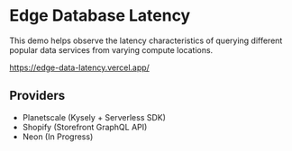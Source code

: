 # Edge Database Latency

This demo helps observe the latency characteristics of querying different popular data services from varying compute locations.

https://edge-data-latency.vercel.app/

## Providers

- Planetscale (Kysely + Serverless SDK)
- Shopify (Storefront GraphQL API)
- Neon (In Progress)
